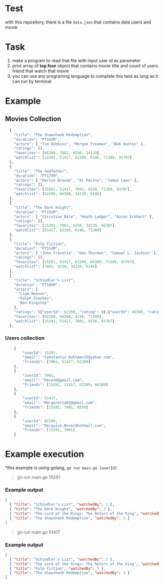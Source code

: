# Test
with this repository, there is a file `data.json` that contains data users and movie

# Task
1. make a program to read that file with input user id as parameter
2. print array of **top four** object that contains movie title and count of users friend that watch that movie
3. you can use any programing language to complete this task as long as it can run by terminal

# Example
## Movies Collection
```javascript
  {
    "title": "The Shawshank Redemption",
    "duration": "PT142M",
    "actors": [ "Tim Robbins", "Morgan Freeman", "Bob Gunton" ],
    "ratings": [],
    "favorites": [66380, 7001, 9250, 34139],
    "watchlist": [15291, 51417, 62289, 6146, 71389, 93707]
  },
  {
    "title": "The Godfather",
    "duration": "PT175M",
    "actors": [ "Marlon Brando", "Al Pacino", "James Caan" ],
    "ratings": [],
    "favorites": [15291, 51417, 7001, 9250, 71389, 93707],
    "watchlist": [62289, 66380, 34139, 6146]
  },
  {
    "title": "The Dark Knight",
    "duration": "PT152M",
    "actors": [ "Christian Bale", "Heath Ledger", "Aaron Eckhart" ],
    "ratings": [],
    "favorites": [15291, 7001, 9250, 34139, 93707],
    "watchlist": [51417, 62289, 6146, 71389]
  },
  {
    "title": "Pulp Fiction",
    "duration": "PT154M",
    "actors": [ "John Travolta", "Uma Thurman", "Samuel L. Jackson" ],
    "ratings": [],
    "favorites": [15291, 51417, 62289, 66380, 71389, 93707],
    "watchlist": [7001, 9250, 34139, 6146]
  },
  {
    "title": "Schindler's List",
    "duration": "PT195M",
    "actors": [
      "Liam Neeson",
      "Ralph Fiennes",
      "Ben Kingsley"
    ],
    "ratings": [{"userId": 62289, "rating": 8},{"userId": 66380, "rating": 5},{"userId": 6146, "rating": 6},{"userId": 71389, "rating": 7}],
    "favorites": [62289, 66380, 6146, 71389],
    "watchlist": [15291, 51417, 7001, 9250, 93707]
  },
```

### Users collection

```javascript
    {
        "userId": 15291,
        "email": "Constantin_Kuhlman15@yahoo.com",
        "friends": [7001, 51417, 62289]
    },
    {
        "userId": 7001,
        "email": "Keven6@gmail.com",
        "friends": [15291, 51417, 62289, 66380]
    },
    {
        "userId": 51417,
        "email": "Margaretta82@gmail.com",
        "friends": [15291, 7001, 9250]
    },
    {
        "userId": 62289,
        "email": "Marquise.Borer@hotmail.com",
        "friends": [15291, 7001]
    }
```

# Example execution 
 *this example is using golang, `go run main.go [userId]`

> go run main.go 15291
### Example output
```json
[
  { "title": "Schindler's List", "watchedBy": 2 },
  { "title": "The Dark Knight", "watchedBy": 2 },
  { "title": "The Lord of the Rings: The Return of the King", "watchedBy": 2},
  { "title": "The Shawshank Redemption", "watchedBy": 2 }
]
```

> go run main.go 51417
### Example output
```json
[
  { "title": "Schindler's List", "watchedBy": 3 },
  { "title": "The Lord of the Rings: The Return of the King", "watchedBy": 3 },
  { "title": "Pulp Fiction", "watchedBy": 2 },
  { "title": "The Shawshank Redemption", "watchedBy": 1 }
]
```